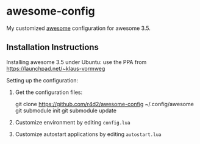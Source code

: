 awesome-config
==============

My customized [awesome](http://awesome.naquadah.org/) configuration for awesome 3.5.

Installation Instructions
-------------------------

Installing awesome 3.5 under Ubuntu: use the PPA from https://launchpad.net/~klaus-vormweg

Setting up the configuration:

  1. Get the configuration files:
  
      git clone https://github.com/r4d2/awesome-config ~/.config/awesome
      git submodule init
      git submodule update
    
  2. Customize environment by editing `config.lua`
  
  3. Customize autostart applications by editing `autostart.lua`
